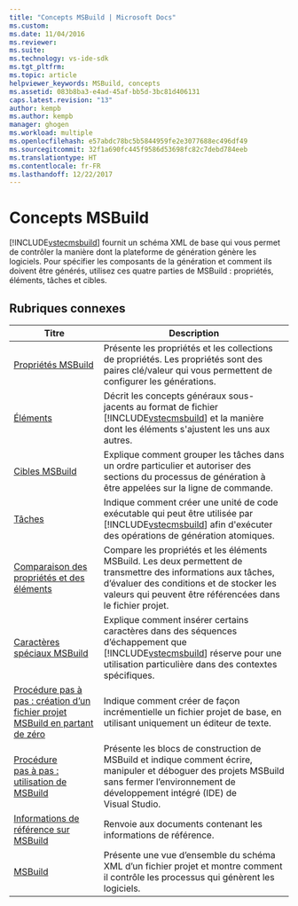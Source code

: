 ```yaml
---
title: "Concepts MSBuild | Microsoft Docs"
ms.custom: 
ms.date: 11/04/2016
ms.reviewer: 
ms.suite: 
ms.technology: vs-ide-sdk
ms.tgt_pltfrm: 
ms.topic: article
helpviewer_keywords: MSBuild, concepts
ms.assetid: 083b8ba3-e4ad-45af-bb5d-3bc81d406131
caps.latest.revision: "13"
author: kempb
ms.author: kempb
manager: ghogen
ms.workload: multiple
ms.openlocfilehash: e57abdc78bc5b5844959fe2e3077688ec496df49
ms.sourcegitcommit: 32f1a690fc445f9586d53698fc82c7debd784eeb
ms.translationtype: HT
ms.contentlocale: fr-FR
ms.lasthandoff: 12/22/2017
---
```

# <a name="msbuild-concepts"></a>Concepts MSBuild
[!INCLUDE[vstecmsbuild](../extensibility/internals/includes/vstecmsbuild_md.md)] fournit un schéma XML de base qui vous permet de contrôler la manière dont la plateforme de génération génère les logiciels. Pour spécifier les composants de la génération et comment ils doivent être générés, utilisez ces quatre parties de MSBuild : propriétés, éléments, tâches et cibles.  
  
## <a name="related-topics"></a>Rubriques connexes  
  
|Titre|Description|  
|-----------|-----------------|  
|[Propriétés MSBuild](../msbuild/msbuild-properties.md)|Présente les propriétés et les collections de propriétés. Les propriétés sont des paires clé/valeur qui vous permettent de configurer les générations.|  
|[Éléments](../msbuild/msbuild-items.md)|Décrit les concepts généraux sous-jacents au format de fichier [!INCLUDE[vstecmsbuild](../extensibility/internals/includes/vstecmsbuild_md.md)] et la manière dont les éléments s'ajustent les uns aux autres.|  
|[Cibles MSBuild](../msbuild/msbuild-targets.md)|Explique comment grouper les tâches dans un ordre particulier et autoriser des sections du processus de génération à être appelées sur la ligne de commande.|  
|[Tâches](../msbuild/msbuild-tasks.md)|Indique comment créer une unité de code exécutable qui peut être utilisée par [!INCLUDE[vstecmsbuild](../extensibility/internals/includes/vstecmsbuild_md.md)] afin d'exécuter des opérations de génération atomiques.|  
|[Comparaison des propriétés et des éléments](../msbuild/comparing-properties-and-items.md)|Compare les propriétés et les éléments MSBuild. Les deux permettent de transmettre des informations aux tâches, d’évaluer des conditions et de stocker les valeurs qui peuvent être référencées dans le fichier projet.|  
|[Caractères spéciaux MSBuild](../msbuild/msbuild-special-characters.md)|Explique comment insérer certains caractères dans des séquences d’échappement que [!INCLUDE[vstecmsbuild](../extensibility/internals/includes/vstecmsbuild_md.md)] réserve pour une utilisation particulière dans des contextes spécifiques.|  
|[Procédure pas à pas : création d’un fichier projet MSBuild en partant de zéro](../msbuild/walkthrough-creating-an-msbuild-project-file-from-scratch.md)|Indique comment créer de façon incrémentielle un fichier projet de base, en utilisant uniquement un éditeur de texte.|  
|[Procédure pas à pas : utilisation de MSBuild](../msbuild/walkthrough-using-msbuild.md)|Présente les blocs de construction de MSBuild et indique comment écrire, manipuler et déboguer des projets MSBuild sans fermer l’environnement de développement intégré (IDE) de Visual Studio.|  
|[Informations de référence sur MSBuild](../msbuild/msbuild-reference.md)|Renvoie aux documents contenant les informations de référence.|  
|[MSBuild](../msbuild/msbuild.md)|Présente une vue d’ensemble du schéma XML d’un fichier projet et montre comment il contrôle les processus qui génèrent les logiciels.|